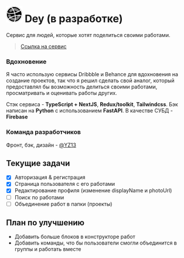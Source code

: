 # ![dey-logo](/public/Dey.svg) Dey (в разработке)
Сервис для людей, которые хотят поделиться своими работами.

> [Ссылка на сервис](https://design.darkmaterial.space)

### Вдохновение
Я часто использую сервисы Dribbble и Behance для вдохновения на создание проектов, так что я решил сделать свой аналог, 
который предоставлял бы возможность делиться своими работами, просматривать и оценивать работы других.

Стэк сервиса - **TypeScript + NextJS**, **Redux/toolkit**, **Tailwindcss**.
Бэк написан на **Python** с использованием **FastAPI**.
В качестве СУБД - **Firebase**

### Команда разработчиков
Фронт, бэк, дизайн - [@YZ13](https://github.com/yz13-env)

## Текущие задачи
- [x] Авторизация & регистрация
- [x] Страница пользователя с его работами
- [x] Редактирование профиля (изменение displayName и photoUrl)
- [ ] Поиск по работами
- [ ] Объединение работ в папки (проекты)

## План по улучшению
- Добавить больше блоков в конструкторе работ
- Добавить команды, что бы пользователи смогли объединится в группы и работать вместе
